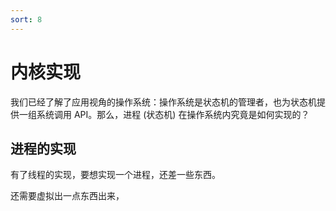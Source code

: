 ```yaml
---
sort: 8
---
```

# 内核实现

我们已经了解了应用视角的操作系统：操作系统是状态机的管理者，也为状态机提供一组系统调用 API。那么，进程 (状态机) 在操作系统内究竟是如何实现的？

## 进程的实现

有了线程的实现，要想实现一个进程，还差一些东西。

还需要虚拟出一点东西出来，













